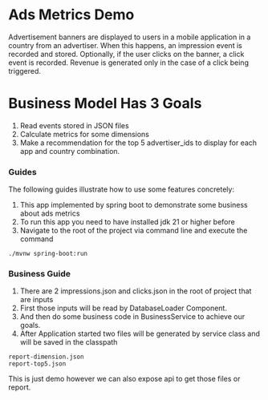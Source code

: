 # Ads Metrics Demo
Advertisement banners are displayed to users in a mobile application in a country from an advertiser. When this happens, an impression event is recorded and stored. Optionally, if the user clicks on the banner, a click event is recorded. Revenue is generated only in the case of a click being triggered.

# Business Model Has 3 Goals
1. Read events stored in JSON files
2. Calculate metrics for some dimensions
3. Make a recommendation for the top 5 advertiser_ids to display for each app and country combination.



### Guides
The following guides illustrate how to use some features concretely:
1. This app implemented by spring boot to demonstrate some business about ads metrics
2. To run this app you need to have installed jdk 21 or higher before
3. Navigate to the root of the project via command line and execute the command
   
`./mvnw spring-boot:run`

### Business Guide
1. There are 2 impressions.json and clicks.json in the root of project that are inputs
2. First those inputs will be read by DatabaseLoader Component.
3. And then do some business code in BusinessService to achieve our goals.
5. After Application started two files will be generated by service class and will be saved in the classpath

```
report-dimension.json
report-top5.json
```

This is just demo however we can also expose api to get those files or report.  
